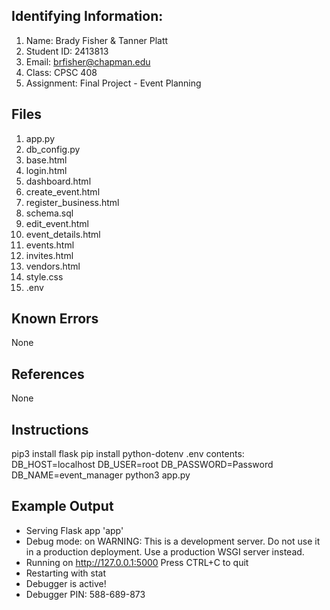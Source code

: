 ## Identifying Information: 
1. Name: Brady Fisher & Tanner Platt
2. Student ID: 2413813
3. Email: brfisher@chapman.edu  
4. Class: CPSC 408
5. Assignment: Final Project - Event Planning

## Files 
1. app.py
2. db_config.py
3. base.html
4. login.html
5. dashboard.html
6. create_event.html
7. register_business.html
8. schema.sql
9. edit_event.html
10. event_details.html
11. events.html
12. invites.html
13. vendors.html
14. style.css
15. .env

## Known Errors 
None

## References
None

## Instructions
pip3 install flask
pip install python-dotenv
    .env contents:
        DB_HOST=localhost
        DB_USER=root
        DB_PASSWORD=Password
        DB_NAME=event_manager
python3 app.py

## Example Output
 * Serving Flask app 'app'
 * Debug mode: on
WARNING: This is a development server. Do not use it in a production deployment. Use a production WSGI server instead.
 * Running on http://127.0.0.1:5000
Press CTRL+C to quit
 * Restarting with stat
 * Debugger is active!
 * Debugger PIN: 588-689-873